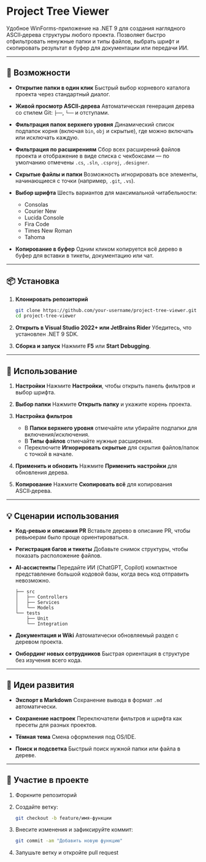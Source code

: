# Project Tree Viewer

Удобное WinForms-приложение на .NET 9 для создания наглядного ASCII‑дерева структуры любого проекта. Позволяет быстро отфильтровать ненужные папки и типы файлов, выбрать шрифт и скопировать результат в буфер для документации или передачи ИИ.

---

## 🚀 Возможности

* **Открытие папки в один клик**
  Быстрый выбор корневого каталога проекта через стандартный диалог.

* **Живой просмотр ASCII‑дерева**
  Автоматическая генерация дерева со стилем Git: `├──`, `└──` и отступами.

* **Фильтрация папок верхнего уровня**
  Динамический список подпапок корня (включая `bin`, `obj` и скрытые), где можно включать или исключать каждую.

* **Фильтрация по расширениям**
  Сбор всех расширений файлов проекта и отображение в виде списка с чекбоксами — по умолчанию отмечены `.cs`, `.sln`, `.csproj`, `.designer`.

* **Скрытые файлы и папки**
  Возможность игнорировать все элементы, начинающиеся с точки (например, `.git`, `.vs`).

* **Выбор шрифта**
  Шесть вариантов для максимальной читабельности:

  * Consolas
  * Courier New
  * Lucida Console
  * Fira Code
  * Times New Roman
  * Tahoma

* **Копирование в буфер**
  Одним кликом копируется всё дерево в буфер для вставки в тикеты, документацию или чат.

---

## 📦 Установка

1. **Клонировать репозиторий**

   ```bash
   git clone https://github.com/your-username/project-tree-viewer.git
   cd project-tree-viewer
   ```
2. **Открыть в Visual Studio 2022+ или JetBrains Rider**
   Убедитесь, что установлен .NET 9 SDK.
3. **Сборка и запуск**
   Нажмите **F5** или **Start Debugging**.

---

## 📝 Использование

1. **Настройки**
   Нажмите **Настройки**, чтобы открыть панель фильтров и выбор шрифта.
2. **Выбор папки**
   Нажмите **Открыть папку** и укажите корень проекта.
3. **Настройка фильтров**

   * В **Папки верхнего уровня** отмечайте или убирайте подпапки для включения/исключения.
   * В **Типы файлов** отмечайте нужные расширения.
   * Переключите **Игнорировать скрытые** для скрытия файлов/папок с точкой в начале.
4. **Применить и обновить**
   Нажмите **Применить настройки** для обновления дерева.
5. **Копирование**
   Нажмите **Скопировать всё** для копирования ASCII‑дерева.

---

## 💡 Сценарии использования

* **Код‑ревью и описания PR**
  Вставьте дерево в описание PR, чтобы ревьюерам было проще ориентироваться.

* **Регистрация багов и тикеты**
  Добавьте снимок структуры, чтобы показать расположение файлов.

* **AI‑ассистенты**
  Передайте ИИ (ChatGPT, Copilot) компактное представление большой кодовой базы, когда весь код отправить невозможно.

  ```text
  ├── src  
  │   ├── Controllers  
  │   ├── Services  
  │   └── Models  
  └── tests  
      ├── Unit  
      └── Integration  
  ```

* **Документация и Wiki**
  Автоматически обновляемый раздел с деревом проекта.

* **Онбординг новых сотрудников**
  Быстрая ориентация в структуре без изучения всего кода.

---

## 🔧 Идеи развития

* **Экспорт в Markdown**
  Сохранение вывода в формат `.md` автоматически.

* **Сохранение настроек**
  Переключатели фильтров и шрифта как пресеты для разных проектов.

* **Тёмная тема**
  Смена оформления под OS/IDE.

* **Поиск и подсветка**
  Быстрый поиск нужной папки или файла в дереве.

---

## 🤝 Участие в проекте

1. Форкните репозиторий
2. Создайте ветку:

   ```bash
   git checkout -b feature/имя-функции
   ```
3. Внесите изменения и зафиксируйте коммит:

   ```bash
   git commit -am "Добавить новую функцию"
   ```
4. Запушьте ветку и откройте pull request

